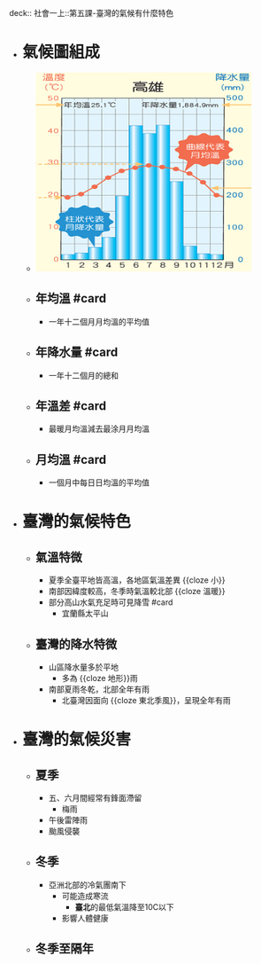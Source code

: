 deck:: 社會一上::第五課-臺灣的氣候有什麼特色

- # 氣候圖組成
	- ![image.png](../assets/image_1657611008353_0.png)
	- ## 年均溫 #card
		- 一年十二個月月均溫的平均值
	- ## 年降水量 #card
		- 一年十二個月的總和
	- ## 年溫差 #card
		- 最暖月均溫減去最涂月月均溫
	- ## 月均溫 #card
		- 一個月中每日日均溫的平均值
- # 臺灣的氣候特色
	- ## 氣溫特微
		- 夏季全臺平地皆高溫，各地區氣溫差異 {{cloze 小}}
		- 南部因緯度較高，冬季時氣溫較北部 {{cloze 溫暖}}
		- 部分高山水氣充足時可見降雪 #card
			- 宜蘭縣太平山
	- ## 臺灣的降水特微
		- 山區降水量多於平地
			- 多為 {{cloze 地形}}雨
		- 南部夏雨冬乾，北部全年有雨
			- 北臺灣因面向 {{cloze 東北季風}}，呈現全年有雨
- # 臺灣的氣候災害
	- ## 夏季
		- 五、六月間經常有鋒面滯留
			- 梅雨
		- 午後雷陣雨
		- 颱風侵襲
	- ## 冬季
		- 亞洲北部的冷氣團南下
			- 可能造成寒流
				- **臺北**的最低氣溫降至10C以下
			- 影響人體健康
	- ## 冬季至隔年